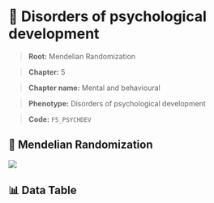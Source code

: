 # 🧪 Disorders of psychological development

> **Root:** Mendelian Randomization

> **Chapter:** 5  

> **Chapter name:** Mental and behavioural

> **Phenotype:** Disorders of psychological development  

> **Code:** `F5_PSYCHDEV`

## 🧬 Mendelian Randomization  

<img src="/MR/Figures/Forward/F5_PSYCHDEV.png"/>

## 📊 Data Table

<CsvTableMRF src="/public/MR/Data/Forward/F5_PSYCHDEV.csv"/>
